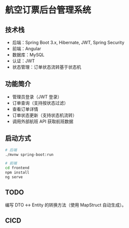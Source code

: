 # 航空订票后台管理系统

## 技术栈

- 后端：Spring Boot 3.x, Hibernate, JWT, Spring Security
- 前端：Angular
- 数据库：MySQL
- 认证：JWT
- 状态管理：订单状态流转基于状态机

## 功能简介

- 管理员登录（JWT 登录）
- 订单查询（支持按状态过滤）
- 查看订单详情
- 订单状态更新（支持状态机流转）
- 调用外部航班 API 获取航班数据

## 启动方式

```bash
# 后端
./mvnw spring-boot:run

# 前端
cd frontend
npm install
ng serve  
```

## TODO
编写 DTO ↔ Entity 的转换方法（使用 MapStruct 自动生成）。

## CICD